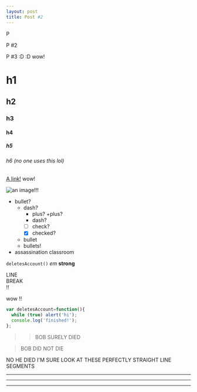 ```yaml
---
layout: post
title: Post #2
---
```

P

P #2

P #3 :D :D wow!

# h1

## h2

### h3

#### h4

##### h5

###### h6 (no one uses this lol)

[A link!](https://raw.githubusercontent.com/barryclark/www.jekyllnow.com/gh-pages/_posts/2014-6-19-Markdown-Style-Guide.md) wow!

![an image](https://sheeptester.github.io/SHEEP.svg)!!!

* bullet?
  - dash?
    + plus?
    +plus?
    - dash?
    - [ ] check?
    - [x] checked?
  * bullet
  * bullets!
* assassination classroom

`deletesAccount()` _em_ **strong**

LINE  
BREAK  
!!

wow  !!

```javascript
var deletesAccount=function(){
  while (true) alert('hi');
  console.log('finished!');
};
```

>> BOB SURELY DIED

> BOB DID NOT DIE

NO HE DIED I'M SURE LOOK AT THESE PERFECTLY STRAIGHT LINE SEGMENTS
***
----
****

